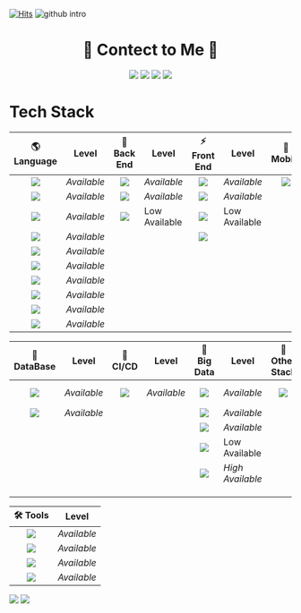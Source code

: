 [![Hits](https://hits.seeyoufarm.com/api/count/incr/badge.svg?url=https%3A%2F%2Fgithub.com%2FKyongHwan-Kim&count_bg=%23784CFF&title_bg=%23555555&icon=angellist.svg&icon_color=%23FFFFFF&title=hits&edge_flat=true)](https://hits.seeyoufarm.com)
![github intro](https://user-images.githubusercontent.com/79563142/146736761-91852006-c894-4398-b12d-7b2b03ff385a.png)

<div align="center"><h1>💌 Contect to Me 💌</h1></div>
<div align="center">
<a href="https://www.instagram.com/kkenghwan/?hl=ko" target="_blank"><img src="https://img.shields.io/badge/Instagram-E4405F?style=flat-square&logo=Instagram&logoColor=white"/></a>
  <a href="https://www.youtube.com/channel/UCofJxbxI2hQELqQWGmKz2xA" target="_blank"><img src="https://img.shields.io/badge/YouTube-FF0000?style=flat-square&logo=Youtube&logoColor=white"/></a>
  <a href="https://github.com/KyongHwan-Kim" target="_blank"><img src="https://img.shields.io/badge/GitHub-181717?style=flat-square&logo=GitHub&logoColor=white"/></a>
<!--   <a href="https://blog.naver.com/dolkys123" target="_blank"><img src="https://img.shields.io/badge/Naver_Blog-03C75A?style=flat-square&logo=Naver&logoColor=white"/></a> -->
  <a href="https://mail.google.com/mail/u/0/#inbox?compose=new" target="_blank"><img src="https://img.shields.io/badge/kyounghwan1989@gmail.com-EA4335?style=flat-square&logo=Gmail&logoColor=white"/></a>
</div>
<h1>Tech Stack</h1>

| 🌎 Language | Level | 🌈 Back End | Level | ⚡ Front End | Level | 📱 Mobile | Level |
|:-----------:|------|:-----------:|------|:-----------:|------|:-----------:|------|
|<img src="https://img.shields.io/badge/C-A8B9CC?style=flat-square&logo=C&logoColor=white"/>|*Available*| <img src="https://img.shields.io/badge/Spring-6DB33F?style=flat-square&logo=Spring&logoColor=white"/>|*Available*|<img src="https://img.shields.io/badge/Vue.js-4FC08D?style=flat-square&logo=Vue.js&logoColor=white"/>|*Available*|<img src="https://img.shields.io/badge/Flutter-02569B?style=flat-square&logo=Flutter&logoColor=white"/>|*Available*|
|<img src="https://img.shields.io/badge/C++-00599C?style=flat-square&logo=CPlusPlus&logoColor=white"/>|*Available*|<img src="https://img.shields.io/badge/Node.js-39933?style=flat-square&logo=Node.js&logoColor=white"/>|*Available*|<img src="https://img.shields.io/badge/Vuetify-1867C0?style=flat-square&logo=Vuetify&logoColor=white"/>|*Available*|  |  |
|<img src="https://img.shields.io/badge/C Sharp-239120?style=flat-square&logo=CSharp&logoColor=white"/>|*Available*|<img src="https://img.shields.io/badge/Flask-000000?style=flat-square&logo=Flask&logoColor=white"/>|Low Available|<img src="https://img.shields.io/badge/React-61DAFB?style=flat-square&logo=React&logoColor=black"/>|Low Available|  |  |
|<img src="https://img.shields.io/badge/Python-3766AB?style=flat-square&logo=Python&logoColor=white"/>|*Available*|  |  | <img src="https://img.shields.io/badge/Nuxt.js-00DC82?style=flat-square&logo=Nuxt.js&logoColor=white"/> |  |  |  |
|<img src="https://img.shields.io/badge/Java-007396?style=flat-square&logo=java&logoColor=white"/>|*Available*|  |  |  |  |  |  |
|<img src="https://img.shields.io/badge/HTML5-E34F26?style=flat-square&logo=HTML5&logoColor=white"/>|*Available*|  |  |  |  |  |  |
|<img src="https://img.shields.io/badge/CSS3-1572B6?style=flat-square&logo=CSS3&logoColor=white"/>|*Available*|  |  |  |  |  |  |
|<img src="https://img.shields.io/badge/JavaScript-F7DF1E?style=flat-square&logo=JavaScript&logoColor=black"/>|*Available*|  |  |  |  |  |  |
|<img src="https://img.shields.io/badge/Dart-0175C2?style=flat-square&logo=Dart&logoColor=white"/>|*Available*|  |  |  |  |  |  |
|<img src="https://img.shields.io/badge/Markdown-000000?style=flat-square&logo=Markdown&logoColor=white"/>|*Available*|  |  |  |  |  |  |

| 💾 DataBase | Level | 🔨 CI/CD | Level | 📀 Big Data | Level | 🎨 Other Stack | Level |
|:-----------:|------|:-----------:|------|:-----------:|------|:-----------:|------|
|<img src="https://img.shields.io/badge/PostgreSQL-4169E1?style=flat-square&logo=PostgreSQL&logoColor=white"/>|*Available*|<img src="https://img.shields.io/badge/Docker-2496ED?style=flat-square&logo=Docker&logoColor=white"/>|*Available*| <img src="https://img.shields.io/badge/Kafka-231F20?style=flat-square&logo=ApacheKafka&logoColor=white"/> | *Available* | <img src="https://img.shields.io/badge/Unity-FFFFFF?style=flat-square&logo=Unity&logoColor=black"/> | Low Available |
|<img src="https://img.shields.io/badge/MySQL-4479A1?style=flat-square&logo=MySQL&logoColor=white"/>|*Available*|  |  | <img src="https://img.shields.io/badge/Hadoop-66CCFF?style=flat-square&logo=ApacheHadoop&logoColor=black"/> | *Available* |  |  |
|  |  |  |  | <img src="https://img.shields.io/badge/Hive-FDEE21?style=flat-square&logo=ApacheHive&logoColor=black"/> | *Available* |  |  |
|  |  |  |  | <img src="https://img.shields.io/badge/HBase-EF2929?style=flat-square&logo=phpMyAdmin&logoColor=white"/> | Low Available |  |  |
|  |  |  |  | <img src="https://img.shields.io/badge/NiFi-0678BE?style=flat-square&logo=Drupal&logoColor=white"/> | *High Available* |  |  |
|  |  |  |  |  |  |  |  |
|  |  |  |  |  |  |  |  |
|  |  |  |  |  |  |  |  |

| 🛠 Tools | Level |
|:--------:|------|
|<img src="https://img.shields.io/badge/VS Code-007ACC?style=flat-square&logo=VisualStudioCode&logoColor=white"/>  | *Available* |
| <img src="https://img.shields.io/badge/Android Studio-3DDC84?style=flat-square&logo=AndroidStudio&logoColor=white"/> | *Available* |
| <img src="https://img.shields.io/badge/Postman-FF6C37?style=flat-square&logo=Postman&logoColor=white"/> | *Available* |
| <img src="https://img.shields.io/badge/Notion-000000?style=flat-square&logo=Notion&logoColor=white"/> | *Available* |

  
  <div>
  <img src="https://github-readme-stats.vercel.app/api?username=KyongHwan-Kim&show_icons=true"> 
  <img src="https://github-readme-stats.vercel.app/api/top-langs/?username=KyongHwan-Kim&layout=compact">
  </div>


